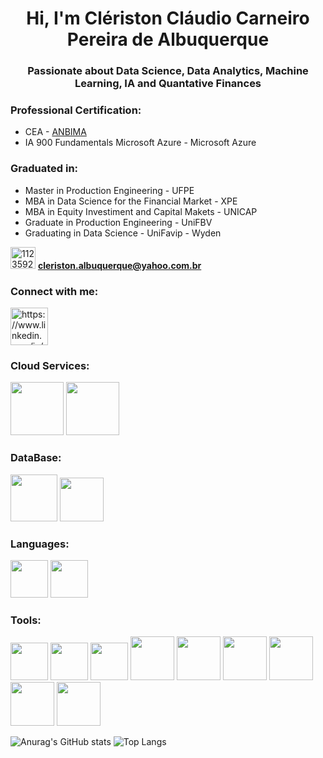 <h1 align="center">Hi, I'm Clériston Cláudio Carneiro Pereira de Albuquerque</h1>
<h3 align="center"> Passionate about Data Science, Data Analytics, Machine Learning, IA and Quantative Finances </h3>

<h3 align="left"> Professional Certification:</h3>

- CEA - [ANBIMA](https://www.anbima.com.br/pt_br/index.htm)
- IA 900 Fundamentals Microsoft Azure - Microsoft Azure

<h3 align="left"> Graduated in:</h3>

- Master in Production Engineering - UFPE
- MBA in Data Science for the Financial Market - XPE
- MBA in  Equity Investiment and Capital Makets - UNICAP
- Graduate in Production Engineering - UniFBV
- Graduating in Data Science - UniFavip - Wyden


<img src= "https://user-images.githubusercontent.com/112359213/216747112-c4e96502-1e4e-4f7c-b005-573efcb80864.png" alt="112359213" height="35" width="40" /></a>  **cleriston.albuquerque@yahoo.com.br**

<h3 align="left">Connect with me:</h3>
<p align="left">
<a href="https://www.linkedin.com/in/cleristonalbuquerque" target="blank"><img align="center" src="https://raw.githubusercontent.com/rahuldkjain/github-profile-readme-generator/master/src/images/icons/Social/linked-in-alt.svg" alt="https://www.linkedin.com/in/cleristonalbuquerque" height="60" width="60" /></a>



<h3 align="left">Cloud Services:</h3>

<img src="https://cdn.jsdelivr.net/gh/devicons/devicon/icons/azure/azure-original-wordmark.svg" width="85" height="85"/> </a> <img src="https://cdn.jsdelivr.net/gh/devicons/devicon/icons/amazonwebservices/amazonwebservices-plain-wordmark.svg" width="85" height="85"/>

<h3 align="left">DataBase:</h3>

<img src="https://cdn.jsdelivr.net/gh/devicons/devicon/icons/mysql/mysql-original-wordmark.svg" width="75" height="75" /> </a> <img src="https://cdn.jsdelivr.net/gh/devicons/devicon/icons/postgresql/postgresql-original-wordmark.svg" width="70" height="70" />                    
          
<h3 align="left">Languages:</h3>

 <img src="https://cdn.jsdelivr.net/gh/devicons/devicon/icons/python/python-original-wordmark.svg" width="60" height="60" /> </a> <img src="https://cdn.jsdelivr.net/gh/devicons/devicon/icons/r/r-original.svg" width="60" height="60" />        

<h3 align="left">Tools:</h3>

<img src="https://cdn.jsdelivr.net/gh/devicons/devicon/icons/git/git-original-wordmark.svg" width="60" height="60" /> </a> <img src="https://cdn.jsdelivr.net/gh/devicons/devicon/icons/vscode/vscode-original-wordmark.svg" width="60" height="60" /> </a> <img src="https://cdn.jsdelivr.net/gh/devicons/devicon/icons/jupyter/jupyter-original-wordmark.svg" width="60" height="60" /> </a> <img src="https://cdn.jsdelivr.net/gh/devicons/devicon/icons/pandas/pandas-original-wordmark.svg" width="70" height="70" /> </a> <img src="https://cdn.jsdelivr.net/gh/devicons/devicon/icons/numpy/numpy-original-wordmark.svg" width="70" height="70" /> </a> <img src="https://cdn.jsdelivr.net/gh/devicons/devicon/icons/matplotlib/matplotlib-original-wordmark.svg" width="70" height="70" /> </a> <img src="https://cdn.jsdelivr.net/gh/devicons/devicon/icons/plotly/plotly-original-wordmark.svg" width="70" height="70" /> </a> <img src="https://cdn.jsdelivr.net/gh/devicons/devicon@latest/icons/scikitlearn/scikitlearn-original.svg" width="70" height="70" /> </a> <img src="https://cdn.jsdelivr.net/gh/devicons/devicon/icons/streamlit/streamlit-original-wordmark.svg" width="70" height="70" />


![Anurag's GitHub stats](https://github-readme-stats.vercel.app/api?username=CleristonAlbuquerque&theme=github_dark&show_icons=true) ![Top Langs](https://github-readme-stats-git-masterrstaa-rickstaa.vercel.app/api/top-langs/?username=CleristonAlbuquerque&bg_color=000&border_color=30A3DC&title_color=E94D5F&text_color=FFF)

